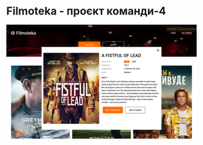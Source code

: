 # Filmoteka - проєкт команди-4

![GitHub actions settings](https://github.com/SeRgNeschetniy/filmoteka/blob/main/src/images/meta-image.jpg)
